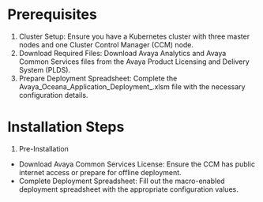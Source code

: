 # Prerequisites
1. Cluster Setup: Ensure you have a Kubernetes cluster with three master nodes and one Cluster Control Manager (CCM) node.
2. Download Required Files: Download Avaya Analytics and Avaya Common Services files from the Avaya Product Licensing and Delivery System (PLDS).
3. Prepare Deployment Spreadsheet: Complete the Avaya_Oceana_Application_Deployment_<ReleaseNumber>.xlsm file with the necessary configuration details.

# Installation Steps
1. Pre-Installation
- Download Avaya Common Services License: Ensure the CCM has public internet access or prepare for offline deployment.
- Complete Deployment Spreadsheet: Fill out the macro-enabled deployment spreadsheet with the appropriate configuration values.

